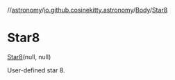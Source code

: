 //[astronomy](../../../../index.md)/[io.github.cosinekitty.astronomy](../../index.md)/[Body](../index.md)/[Star8](index.md)

# Star8

[Star8](index.md)(null, null)

User-defined star 8.


